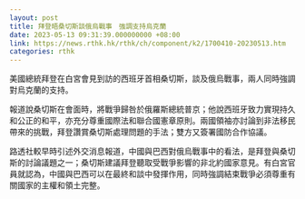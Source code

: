 ```yaml
---
layout: post
title: 拜登晤桑切斯談俄烏戰事　強調支持烏克蘭
date: 2023-05-13 09:31:39.000000000 +08:00
link: https://news.rthk.hk/rthk/ch/component/k2/1700410-20230513.htm
categories: rthk
---
```


美國總統拜登在白宮會見到訪的西班牙首相桑切斯，談及俄烏戰事，兩人同時強調對烏克蘭的支持。

報道說桑切斯在會面時，將戰爭歸咎於俄羅斯總統普京；他說西班牙致力實現持久和公正的和平，亦充分尊重國際法和聯合國憲章原則。兩國領袖亦討論到非法移民帶來的挑戰，拜登讚賞桑切斯處理問題的手法；雙方又簽署國防合作協議。

路透社較早時引述外交消息報道，中國與巴西對俄烏戰事中的看法，是拜登與桑切斯的討論議題之一；桑切斯建議拜登聽取受戰爭影響的非北約國家意見。有白宮官員就認為，中國與巴西可以在最終和談中發揮作用，同時強調結束戰爭必須尊重有關國家的主權和領土完整。

